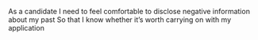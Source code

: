 As a candidate
I need to feel comfortable to disclose negative information about my past
So that I know whether it’s worth carrying on with my application
